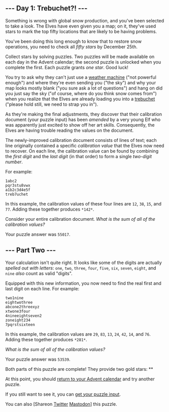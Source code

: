 \--- Day 1: Trebuchet?! ---
----------

Something is wrong with global snow production, and you've been selected to take a look. The Elves have even given you a map; on it, they've used stars to mark the top fifty locations that are likely to be having problems.

You've been doing this long enough to know that to restore snow operations, you need to check all *fifty stars* by December 25th.

Collect stars by solving puzzles. Two puzzles will be made available on each day in the Advent calendar; the second puzzle is unlocked when you complete the first. Each puzzle grants *one star*. Good luck!

You try to ask why they can't just use a [weather machine](/2015/day/1) ("not powerful enough") and where they're even sending you ("the sky") and why your map looks mostly blank ("you sure ask a lot of questions") and hang on did you just say the sky ("of course, where do you think snow comes from") when you realize that the Elves are already loading you into a [trebuchet](https://en.wikipedia.org/wiki/Trebuchet) ("please hold still, we need to strap you in").

As they're making the final adjustments, they discover that their calibration document (your puzzle input) has been *amended* by a very young Elf who was apparently just excited to show off her art skills. Consequently, the Elves are having trouble reading the values on the document.

The newly-improved calibration document consists of lines of text; each line originally contained a specific *calibration value* that the Elves now need to recover. On each line, the calibration value can be found by combining the *first digit* and the *last digit* (in that order) to form a single *two-digit number*.

For example:

```
1abc2
pqr3stu8vwx
a1b2c3d4e5f
treb7uchet

```

In this example, the calibration values of these four lines are `12`, `38`, `15`, and `77`. Adding these together produces `*142*`.

Consider your entire calibration document. *What is the sum of all of the calibration values?*

Your puzzle answer was `55017`.

\--- Part Two ---
----------

Your calculation isn't quite right. It looks like some of the digits are actually *spelled out with letters*: `one`, `two`, `three`, `four`, `five`, `six`, `seven`, `eight`, and `nine` *also* count as valid "digits".

Equipped with this new information, you now need to find the real first and last digit on each line. For example:

```
two1nine
eightwothree
abcone2threexyz
xtwone3four
4nineeightseven2
zoneight234
7pqrstsixteen

```

In this example, the calibration values are `29`, `83`, `13`, `24`, `42`, `14`, and `76`. Adding these together produces `*281*`.

*What is the sum of all of the calibration values?*

Your puzzle answer was `53539`.

Both parts of this puzzle are complete! They provide two gold stars: \*\*

At this point, you should [return to your Advent calendar](/2023) and try another puzzle.

If you still want to see it, you can [get your puzzle input](1/input).

You can also [Shareon [Twitter](https://twitter.com/intent/tweet?text=I%27ve+completed+%22Trebuchet%3F%21%22+%2D+Day+1+%2D+Advent+of+Code+2023&url=https%3A%2F%2Fadventofcode%2Ecom%2F2023%2Fday%2F1&related=ericwastl&hashtags=AdventOfCode) [Mastodon](javascript:void(0);)] this puzzle.
